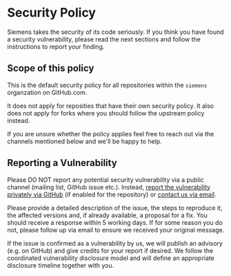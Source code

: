 # Security Policy

Siemens takes the security of its code seriously. If you think you have found a security vulnerability,
please read the next sections and follow the instructions to report your finding.

## Scope of this policy

This is the default security policy for all repositories within the `siemens` organzation on GitHub.com.

It does not apply for reposities that have their own security policy.
It also does not apply for forks where you should follow the upstream policy instead.

If you are unsure whether the policy applies feel free to reach out via the channels mentioned below and we'll be happy to help.

## Reporting a Vulnerability

Please DO NOT report any potential security vulnerability via a public channel (mailing list, GitHub issue etc.).
Instead, [report the vulnerability privately via GitHub](https://docs.github.com/en/code-security/security-advisories/guidance-on-reporting-and-writing/privately-reporting-a-security-vulnerability)
(if enabled for the repository) or [contact us via email](mailto:opensource@siemens.com).

Please provide a detailed description of the issue, the steps to reproduce it, the affected versions and, if already available,
a proposal for a fix. You should receive a response within 5 working days. If for some reason you do not, please follow up via email to ensure we received your original message.

If the issue is confirmed as a vulnerability by us, we will publish an advisory (e.g. on GitHub) and give credits for your report if desired. We follow the coordinated vulnerability disclosure model and will define an appropriate disclosure timeline together with you.
